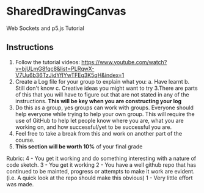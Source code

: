 # SharedDrawingCanvas
Web Sockets and p5.js Tutorial

## Instructions

1. Follow the tutorial videos: https://www.youtube.com/watch?v=bjULmG8fqc8&list=PLRqwX-V7Uu6b36TzJidYfIYwTFEq3K5qH&index=1
2. Create a Log file for your group to explain what you:
  a. Have learnt
  b. Still don't know
  c. Creative ideas you might want to try
3.There are parts of this that you will have to figure out that are not stated in any of the instructions. **This will be key when you are constructing your log**
4. Do this as a group, yes groups can work with groups. Everyone should help everyone while trying to help your own group. This will require the use of GitHub to help let people know where you are, what you are working on, and how successful/yet to be successful you are.
5. Feel free to take a break from this and work on another part of the course.
6. **This section will be worth 10%** of your final grade

Rubric:
4 - You get it working and do something interesting with a nature of code sketch.
3 - You get it working
2 - You have a well github repo that has continued to be mainted, progress or attempts to make it work are evident.(i.e. A quick look at the repo should make this obvious)
1 - Very little effort was made.
